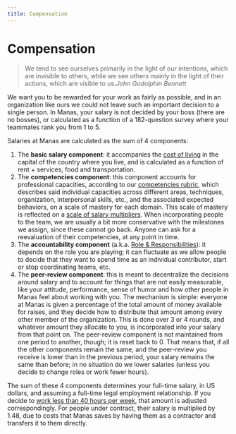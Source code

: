 ```yaml
---
title: Compensation
---
```

# Compensation

> We tend to see ourselves primarily in the light of our intentions, which are invisible to others, while we see others mainly in the light of their actions, which are visible to us.<cite>John Godolphin Bennett</cite>

We want you to be rewarded for your work as fairly as possible, and in an organization like ours we could not leave such an important decision to a single person. In Manas, your salary is not decided by your boss (there are no bosses), or calculated as a function of a 182-question survey where your teammates rank you from 1 to 5.

Salaries at Manas are calculated as the sum of 4 components:

1. The **basic salary component**: it accompanies the [cost of living](https://airtable.com/shrOSKOOWT3GyLdlR/tblrRXSvO4swGmleE) in the capital of the country where you live, and is calculated as a function of rent + services, food and transportation.
2. The **competencies component**: this component accounts for professional capacities, according to our [competencies rubric](https://rubric.manas.tech/), which describes said individual capacities across different areas, techniques, organization, interpersonal skills, etc., and the associated expected behaviors, on a scale of mastery for each domain. This scale of mastery is reflected on a [scale of salary multipliers](https://airtable.com/shrHW4tHVmrXveHyQ/tblXdlPKUEfc3eLKs). When incorporating people to the team, we are usually a bit more conservative with the milestones we assign, since these cannot go back. Anyone can ask for a reevaluation of their competencies, at any point in time.
3. The **accountability component** (a.k.a. [Role & Responsibilities](https://airtable.com/shrOu3cg5ErVOMLMz/tblIKC6vHixhGASQK)): it depends on the role you are playing; it can fluctuate as we allow people to decide that they want to spend time as an individual contributor, start or stop coordinating teams, etc.
4. The **peer-review component**: this is meant to decentralize the decisions around salary and to account for things that are not easily measurable, like your attitude, performance, sense of humor and how other people in Manas feel about working with you. The mechanism is simple: everyone at Manas is given a percentage of the total amount of money available for raises, and they decide how to distribute that amount among every other member of the organization. This is done over 3 or 4 rounds, and whatever amount they allocate to you, is incorporated into your salary from that point on. The peer-review component is not maintained from one period to another, though; it is reset back to 0. That means that, if all the other components remain the same, and the peer-review you receive is lower than in the previous period, your salary remains the same than before; in no situation do we lower salaries (unless you decide to change roles or work fewer hours).

The sum of these 4 components determines your full-time salary, in US dollars, and assuming a full-time legal employment relationship. If you decide to [work less than 40 hours per week](https://airtable.com/shrEIEz6rhcwpS1Oz), that amount is adjusted correspondingly. For people under contract, their salary is multiplied by 1.48, due to costs that Manas saves by having them as a contractor and transfers it to them directly.